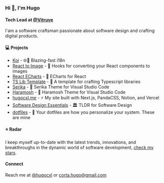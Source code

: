 ### Hi 👋, I'm Hugo 

#### Tech Lead at [@Vitruve](https://vitruve.fit/)
I'am a software craftsman passionate about software design and crafting digital products.

#### 💻 Projects
- [Koi](https://github.com/koi18n/koi18n) - 🌐🚀 Blazing-fast i18n
- [React to Image](https://github.com/hugocxl/react-to-image) - 📸 Hooks for converting your React components to images
- [React ECharts](https://github.com/kbox-labs/react-echarts) - 🐳 ECharts for React
- [TS Lib Template](https://github.com/hugocxl/ts-library-template) - 💎 A template for crafting Typescript libraries
- [Serika](https://github.com/hugocxl/serika) - 🎨 Serika Theme for Visual Studio Code
- [Haramosh](https://github.com/hugocxl/haramosh) - 🎨 Haramosh Theme for Visual Studio Code
- [hugocxl.me](https://github.com/hugocxl/hugocxl.me) - ⚡️ My site built with Next.js, PandaCSS, Notion, and Vercel
- [Software Design Essentials](https://github.com/hugocxl/software-design-essentials) - 🏛️ TLDR for Software Design
- [dotfiles](https://github.com/hugocxl/dotfiles) - 🔋 Your dotfiles are how you personalize your system. These are mine
 

#### ⭐️ Radar
I keep myself up-to-date with the latest trends, innovations, and breakthroughs in the dynamic world of software development, [check my stars](https://github.com/hugocxl?tab=stars).

#### Connect
Reach me at [@hugocxl](https://twitter.com/hugocxl) or [corta.hugo@gmail.com](mailto:corta.hugo@gmail.com)
